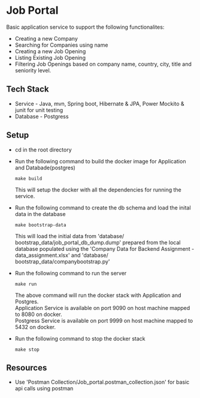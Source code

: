 # Job Portal

Basic application service to support the following functionalites:
* Creating a new Company
* Searching for Companies using name
* Creating a new Job Opening
* Listing Existing Job Opening
* Filtering Job Openings based on company name, country, city, title and seniority level.

## Tech Stack
* Service - Java, mvn, Spring boot, Hibernate & JPA, Power Mockito & junit for unit testing
* Database - Postgress

## Setup

* cd in the root directory
* Run the following command to build the docker image for Application and Databade(postgres)
    ```
    make build
    ```
  This will setup the docker with all the dependencies for running the service. 
* Run the following command to create the db schema and load the inital data in the database
    ```
    make bootstrap-data
    ```
  This will load the initial data from 'database⁩/⁨bootstrap_data/job_portal_db_dump.dump' prepared from the local database populated using the 'Company Data for Backend Assignment - data_assignment.xlsx' and 'database⁩/⁨bootstrap_data/companybootstrap.py'
  
* Run the following command to run the server
    ```
    make run
    ```
  The above command will run the docker stack with Application and Postgres.\
Application Service is available on port 9090 on host machine mapped to 8080 on docker.\
Postgress Service is available on port 9999 on host machine mapped to 5432 on docker.

* Run the following command to stop the docker stack
    ```
    make stop
    ```
## Resources
* Use 'Postman Collection/Job_portal.postman_collection.json' for basic api calls using postman 
